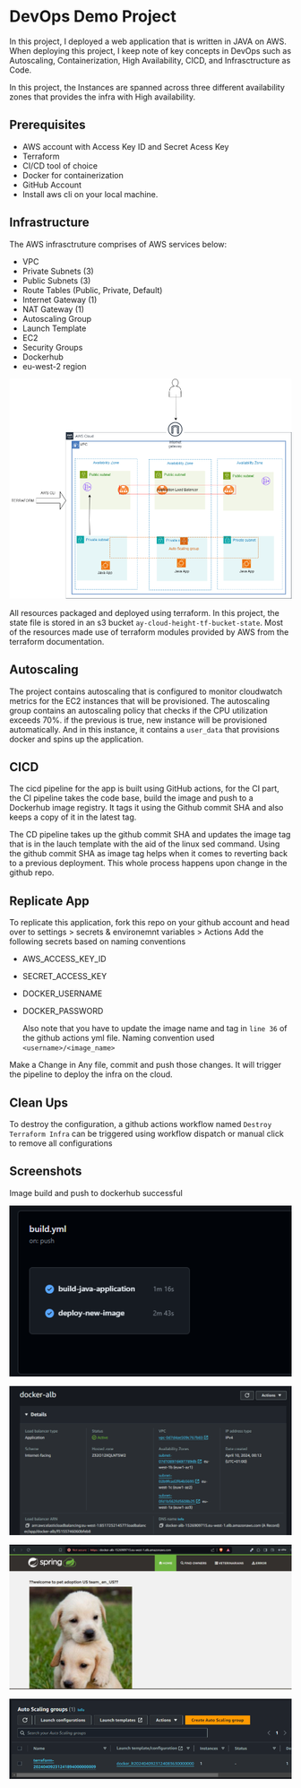 # DevOps Demo Project

In this project, I deployed a web application that is written in JAVA on AWS. When deploying this project, I keep note of key concepts in DevOps such as Autoscaling, Containerization, High Availability, CICD, and Infrasctructure as Code.

In this project, the Instances are spanned across three different availability zones that provides the infra with High availability. 

## Prerequisites
- AWS account with Access Key ID and Secret Acess Key
- Terraform
- CI/CD tool of choice
- Docker for containerization
- GitHub Account
- Install aws cli on your local machine.

## Infrastructure
The AWS infrasctruture comprises of AWS services below:
- VPC
- Private Subnets (3)
- Public Subnets (3)
- Route Tables (Public, Private, Default)
- Internet Gateway (1)
- NAT Gateway (1)
- Autoscaling Group
- Launch Template
- EC2
- Security Groups
- Dockerhub
- eu-west-2 region

![Infrastructure Diagram](./screenshots/my-task-architecture.png)

 All resources packaged and deployed using terraform. In this project, the state file is stored in an s3 bucket `ay-cloud-height-tf-bucket-state`. Most of the resources made use of terraform modules provided by AWS from the terraform documentation.

 ## Autoscaling
 The project contains autoscaling that is configured to monitor cloudwatch metrics for the EC2 instances that will be provisioned. The autoscaling group contains an autoscaling policy that checks if the CPU utilization exceeds 70%. if the previous is true, new instance will be provisioned automatically. And in this instance, it contains a `user_data` that provisions docker and spins up the application.

 ## CICD
 The cicd pipeline for the app is built using GitHub actions, for the CI part, the CI pipeline takes the code base, build the image and push to a Dockerhub image registry. It tags it using the Github commit SHA and also keeps a copy of it in the latest tag.

 The CD pipeline takes up the github commit SHA and updates the image tag that is in the lauch template with the aid of the linux sed command. Using the github commit SHA as image tag helps when it comes to reverting back to a previous deployment. This whole process happens upon change in the github repo.

 ## Replicate App

 To replicate this application, fork this repo on your github account and head over to settings > secrets & environemnt variables > Actions
  Add the following secrets based on naming conventions

  - AWS_ACCESS_KEY_ID
  - SECRET_ACCESS_KEY
  - DOCKER_USERNAME
  - DOCKER_PASSWORD

    Also note that you have to update the image name and tag in `line 36` of the github actions yml file. Naming convention used `<username>/<image_name>`

Make a Change in Any file, commit and push those changes. It will trigger the pipeline to deploy the infra on the cloud.

## Clean Ups

To destroy the configuration, a github actions workflow named `Destroy Terraform Infra` can be triggered using workflow dispatch or manual click to remove all configurations

## Screenshots

Image build and push to dockerhub successful

![alt text](./screenshots/image.png)


![Load balancer](./screenshots/image-1.png)


![Publicly Accessible Endpoint](./screenshots/image-2.png)

![Auto Scaling Group](./screenshots/image-3.png)



